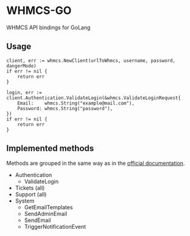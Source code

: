 # WHMCS-GO
WHMCS API bindings for GoLang

## Usage
```
client, err := whmcs.NewClient(urlToWhmcs, username, password, dangerMode)
if err != nil {
	return err
}

login, err := client.Authentication.ValidateLogin(&whmcs.ValidateLoginRequest{
	Email:    whmcs.String("example@mail.com"),
	Password: whmcs.String("password"),
})
if err != nil {
	return err
}
```

## Implemented methods
Methods are grouped in the same way as in the [official documentation](https://developers.whmcs.com/api/api-index/).
- Authentication
  - ValidateLogin
- Tickets (all)
- Support (all)
- System
  - GetEmailTemplates
  - SendAdminEmail
  - SendEmail
  - TriggerNotificationEvent

